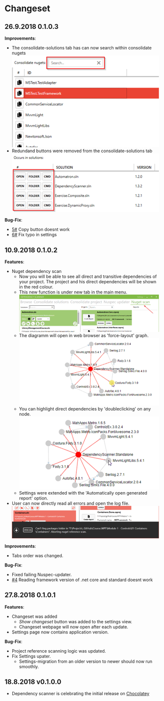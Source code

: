 # Changeset

<!---
## Coming in the new release
-->
## 26.9.2018 0.1.0.3

**Improvements**:
- The consolidate-solutions tab has can now search within consolidate nugets
![NewSearchBox](pic/2018-09-26_1.png)
- Redundand buttons were removed from the consolidate-solutions tab 
![NewSearchBox](pic/2018-09-26.png)

**Bug-Fix**:

- [5#](https://github.com/MiroslavMikus/DependencyScanner/issues/5) Copy button doesnt work
- [6#](https://github.com/MiroslavMikus/DependencyScanner/issues/6) Fix typo in settings

## 10.9.2018 0.1.0.2

**Features**:
- Nuget dependency scan
  - Now you will be able to see all direct and transitive dependencies of your project. The project and his direct dependencies will be shown in the red colour.
  - This new function is under new tab in the main menu.
![Menubar](pic/2018-09-04.png)
  - The diagramm will open in web browser as 'force-layout' graph.
![ForceLayout](pic/2018-09-04_1.gif)
  - You can highlight direct dependencies by 'doubleclicking' on any node.
![Highlighting](pic/2018-09-04_2.gif)
  - Settings were extended with the 'Automatically open generated report' option.
- User can now directly read all errors and open the log file.
![ErrorProvider](pic/2018-09-07.png)

**Improvements**:
- Tabs order was changed.

**Bug-Fix**:

- Fixed failing Nuspec-updater.
- [#4](https://github.com/MiroslavMikus/DependencyScanner/issues/4) Reading framework version of .net core and standard doesnt work

## 27.8.2018 0.1.0.1
**Features**:

- Changeset was added
  - *Show changeset* button was added to the settings view.
  - Changeset webpage will now open after each update.
- Settings page now contains application version.

**Bug-Fix**:

- Project reference scanning logic was updated.
- Fix Settings upater.
  - Settings-migration from an older version to newer should now run smoothly.

## 18.8.2018 v0.1.0.0

- Dependency scanner is celebrating the initial release on [Chocolatey](https://chocolatey.org/packages/dependency-scanner)
